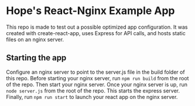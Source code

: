 # Hope's React-Nginx Example App
This repo is made to test out a possible optimized app configuration. It was created with create-react-app, uses Express for API calls, and hosts static files on an nginx server.

## Starting the app
Configure an nginx server to point to the server.js file in the build folder of this repo. Before starting your nginx server, run `npm run build` from the root of the repo. Then start your nginx server. Once your nginx server is up, run `node server.js` from the root of the repo. This starts the express server. Finally, run `npm run start` to launch your react app on the nginx server.
